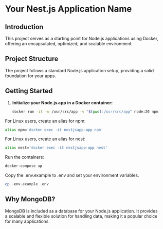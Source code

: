 # Your Nest.js Application Name

## Introduction

This project serves as a starting point for Node.js applications using Docker, offering an encapsulated, optimized, and scalable environment.

## Project Structure

The project follows a standard Node.js application setup, providing a solid foundation for your apps.

## Getting Started

1. **Initialize your Node.js app in a Docker container:**

   ```bash
   docker run -it -w /usr/src/app -v "$(pwd):/usr/src/app" node:20 npm init -y
   ```
For Linux users, create an alias for npm:


```bash
alias npm='docker exec -it nestjsapp-app npm'
```
For Linux users, create an alias for nest:


```bash
alias nest='docker exec -it nestjsapp-app nest'
```
Run the containers:


```bash
docker-compose up
```

Copy the .env.example to .env and set your environment variables.


```bash
cp .env.example .env
```

## Why MongoDB?
MongoDB is included as a database for your Node.js application. It provides a scalable and flexible solution for handling data, making it a popular choice for many applications.
